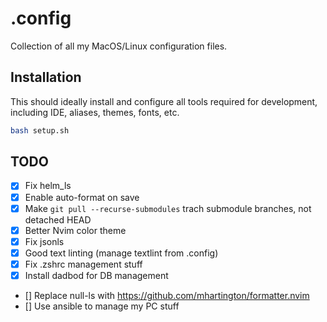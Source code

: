 # .config

Collection of all my MacOS/Linux configuration files.

## Installation

This should ideally install and configure all tools required
for development, including IDE, aliases, themes, fonts, etc.

```bash
bash setup.sh
```

## TODO

- [x] Fix helm_ls
- [x] Enable auto-format on save
- [x] Make `git pull --recurse-submodules` trach submodule branches, not detached HEAD
- [x] Better Nvim color theme
- [x] Fix jsonls
- [x] Good text linting (manage textlint from .config)
- [x] Fix .zshrc management stuff
- [x] Install dadbod for DB management
- [] Replace null-ls with https://github.com/mhartington/formatter.nvim
- [] Use ansible to manage my PC stuff

